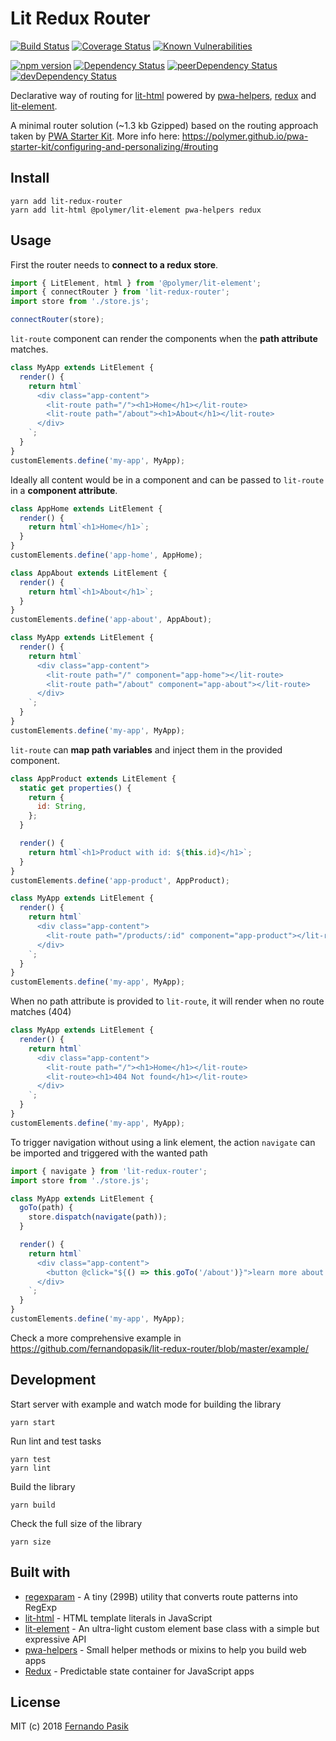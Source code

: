 # Lit Redux Router

[![Build Status][badge-ci]][url-ci]
[![Coverage Status][badge-cov]][url-cov]
[![Known Vulnerabilities][badge-sec]][url-sec]

[![npm version][badge-version]][url-version]
[![Dependency Status][badge-deps]][url-deps]
[![peerDependency Status][badge-deps-peer]][url-deps-peer]
[![devDependency Status][badge-deps-dev]][url-deps-dev]

[badge-ci]: https://circleci.com/gh/fernandopasik/lit-redux-router.svg?style=svg
[badge-cov]: https://codecov.io/gh/fernandopasik/lit-redux-router/branch/master/graph/badge.svg
[badge-sec]: https://snyk.io/test/github/fernandopasik/lit-redux-router/badge.svg?targetFile=package.json
[badge-version]: https://img.shields.io/npm/v/lit-redux-router.svg
[badge-deps]: https://david-dm.org/fernandopasik/lit-redux-router/status.svg
[badge-deps-peer]: https://david-dm.org/fernandopasik/lit-redux-router/peer-status.svg
[badge-deps-dev]: https://david-dm.org/fernandopasik/lit-redux-router/dev-status.svg

[url-ci]: https://circleci.com/gh/fernandopasik/lit-redux-router "Build Status"
[url-cov]: https://codecov.io/gh/fernandopasik/lit-redux-router "Coverage Status"
[url-sec]: https://snyk.io/test/github/fernandopasik/lit-redux-router?targetFile=package.json "Known Vulnerabilities"
[url-version]: https://www.npmjs.com/package/lit-redux-router "npm version"
[url-deps]: https://david-dm.org/fernandopasik/lit-redux-router "Dependency Status"
[url-deps-peer]: https://david-dm.org/fernandopasik/lit-redux-router?type=peer "Peer Dependency Status"
[url-deps-dev]: https://david-dm.org/fernandopasik/lit-redux-router?type=dev "Dev Dependency Status"

Declarative way of routing for [lit-html](https://github.com/Polymer/lit-html) powered by [pwa-helpers](https://github.com/Polymer/pwa-helpers), [redux](https://redux.js.org/) and [lit-element](https://github.com/Polymer/lit-element).

A minimal router solution (~1.3 kb Gzipped) based on the routing approach taken by [PWA Starter Kit](https://github.com/polymer/pwa-starter-kit).
More info here: https://polymer.github.io/pwa-starter-kit/configuring-and-personalizing/#routing

## Install

```
yarn add lit-redux-router
yarn add lit-html @polymer/lit-element pwa-helpers redux
```

## Usage

First the router needs to **connect to a redux store**.

```js
import { LitElement, html } from '@polymer/lit-element';
import { connectRouter } from 'lit-redux-router';
import store from './store.js';

connectRouter(store);
```

`lit-route` component can render the components when the **path attribute** matches.

```js
class MyApp extends LitElement {
  render() {
    return html`
      <div class="app-content">
        <lit-route path="/"><h1>Home</h1></lit-route>
        <lit-route path="/about"><h1>About</h1></lit-route>
      </div>
    `;
  }
}
customElements.define('my-app', MyApp);
```

Ideally all content would be in a component and can be passed to `lit-route` in a **component attribute**.

```js
class AppHome extends LitElement {
  render() {
    return html`<h1>Home</h1>`;
  }
}
customElements.define('app-home', AppHome);

class AppAbout extends LitElement {
  render() {
    return html`<h1>About</h1>`;
  }
}
customElements.define('app-about', AppAbout);

class MyApp extends LitElement {
  render() {
    return html`
      <div class="app-content">
        <lit-route path="/" component="app-home"></lit-route>
        <lit-route path="/about" component="app-about"></lit-route>
      </div>
    `;
  }
}
customElements.define('my-app', MyApp);
```

`lit-route` can **map path variables** and inject them in the provided component.

```js
class AppProduct extends LitElement {
  static get properties() {
    return {
      id: String,
    };
  }

  render() {
    return html`<h1>Product with id: ${this.id}</h1>`;
  }
}
customElements.define('app-product', AppProduct);

class MyApp extends LitElement {
  render() {
    return html`
      <div class="app-content">
        <lit-route path="/products/:id" component="app-product"></lit-route>
      </div>
    `;
  }
}
customElements.define('my-app', MyApp);
```

When no path attribute is provided to `lit-route`, it will render when no route matches (404)

```js
class MyApp extends LitElement {
  render() {
    return html`
      <div class="app-content">
        <lit-route path="/"><h1>Home</h1></lit-route>
        <lit-route><h1>404 Not found</h1></lit-route>
      </div>
    `;
  }
}
customElements.define('my-app', MyApp);
```

To trigger navigation without using a link element, the action `navigate` can be imported and triggered with the wanted path

```js
import { navigate } from 'lit-redux-router';
import store from './store.js';

class MyApp extends LitElement {
  goTo(path) {
    store.dispatch(navigate(path));
  }

  render() {
    return html`
      <div class="app-content">
        <button @click="${() => this.goTo('/about')}">learn more about us</button>
      </div>
    `;
  }
}
customElements.define('my-app', MyApp);
```

Check a more comprehensive example in https://github.com/fernandopasik/lit-redux-router/blob/master/example/

## Development

Start server with example and watch mode for building the library

```
yarn start
```

Run lint and test tasks

```
yarn test
yarn lint
```

Build the library

```
yarn build
```

Check the full size of the library

```
yarn size
```

## Built with

* [regexparam](https://github.com/lukeed/regexparam) - A tiny (299B) utility that converts route patterns into RegExp
* [lit-html](https://github.com/Polymer/lit-html) - HTML template literals in JavaScript
* [lit-element](https://github.com/Polymer/lit-element) - An ultra-light custom element base class with a simple but expressive API
* [pwa-helpers](https://github.com/Polymer/pwa-helpers) - Small helper methods or mixins to help you build web apps
* [Redux](https://redux.js.org/) - Predictable state container for JavaScript apps

## License

MIT (c) 2018 [Fernando Pasik](https://fernandopasik.com)
